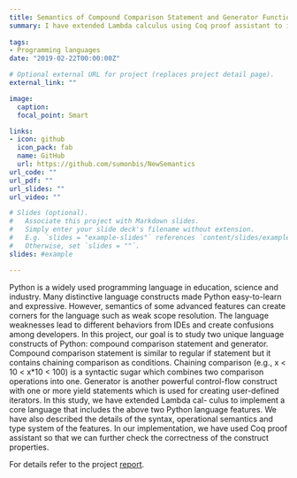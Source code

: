 ```yaml
---
title: Semantics of Compound Comparison Statement and Generator Function in Lambda Calculus
summary: I have extended Lambda calculus using Coq proof assistant to implement a core language that includes two Python language features (compound comparison statement and generator function). I have also described the syntax, operational semantics and type system of the features.
 
tags:
- Programming languages
date: "2019-02-22T00:00:00Z"

# Optional external URL for project (replaces project detail page).
external_link: ""

image:
  caption:
  focal_point: Smart

links:
- icon: github
  icon_pack: fab
  name: GitHub
  url: https://github.com/sumonbis/NewSemantics
url_code: ""
url_pdf: ""
url_slides: ""
url_video: ""

# Slides (optional).
#   Associate this project with Markdown slides.
#   Simply enter your slide deck's filename without extension.
#   E.g. `slides = "example-slides"` references `content/slides/example-slides.md`.
#   Otherwise, set `slides = ""`.
slides: #example

---
```


Python is a widely used programming language in education, science and industry. Many distinctive language constructs made Python easy-to-learn and expressive. However, semantics of some advanced features can create corners for the language such as weak scope resolution. The language weaknesses lead to different behaviors from IDEs and create confusions among developers. In this project, our goal is to study two unique language constructs of Python: compound comparison statement and generator. Compound comparison statement is similar to regular if statement but it contains chaining comparison as conditions. Chaining comparison (e.g., x < 10 < x*10 < 100) is a syntactic sugar which combines two comparison operations into one. Generator is another powerful control-flow construct with one or more yield statements which is used for creating user-defined iterators. In this study, we have extended Lambda cal- culus to implement a core language that includes the above two Python language features. We have also described the details of the syntax, operational semantics and type system of the features. In our implementation, we have used Coq proof assistant so that we can further check the correctness of the construct properties.

For details refer to the project [report](https://github.com/sumonbis/NewSemantics/blob/master/report.pdf).
